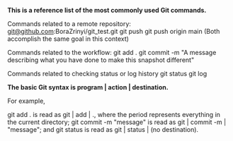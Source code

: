 **This is a reference list of the most commonly used Git commands.**

Commands related to a remote repository:
git@github.com:BoraZrinyi/git_test.git
git push
git push origin main
(Both accomplish the same goal in this context)


Commands related to the workflow:
git add .
git commit -m "A message describing what you have done to make this snapshot different"

Commands related to checking status or log history
git status
git log

**The basic Git syntax is program | action | destination.**

For example,

git add . is read as git | add | ., where the period represents everything in the current directory;
git commit -m "message" is read as git | commit -m | "message"; and
git status is read as git | status | (no destination).
